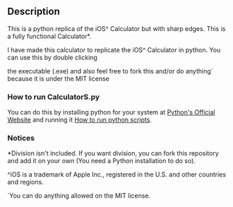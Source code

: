 ## Description


This is a python replica of the iOS^ Calculator but with sharp edges. This is a fully functional Calculator*.

I have made this calculator to replicate the iOS^ Calculator in python. You can use this by double clicking

the executable (.exe) and also feel free to fork this and/or do anything` because it is under the MIT license
 
### How to run CalculatorS.py

You can do this by installing python for your system at [Python's Official Website](https://www.python.org/) and running it [How to run python scripts](https://www.theknowledgeacademy.com/blog/how-to-run-python-scripts/#:~:text=To%20run%20Python%20Scripts%2C%20you,%22%20with%20the%20actual%20filename).

### Notices

*Division isn't included. If you want division, you can fork this repository and add it on your own (You need a Python installation to do so).

^iOS is a trademark of Apple Inc., registered in the U.S. and other countries and regions.

`You can do anything allowed on the MIT license.
